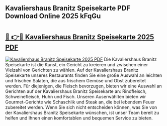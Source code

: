 ## Kavaliershaus Branitz Speisekarte PDF Download Online 2025 kFqGu

# <h2><a href="http://gc9xpt.nevu.top/?p=Kavaliershaus+Branitz+Speisekarte">🔗 👉🔴 Kavaliershaus Branitz Speisekarte 2025 PDF</a></h2>

[![Kavaliershaus Branitz Speisekarte 2025 PDF](https://i.imgur.com/dBaPXMq.png)](http://gc9xpt.nevu.top/?p=Kavaliershaus+Branitz+Speisekarte)
Die Kavaliershaus Branitz Speisekarte ist die Kunst, ein Gericht zu kreieren und zwischen einer Vielzahl von Gerichten zu wählen. Auf der Kavaliershaus Branitz Speisekarte unseres Restaurants finden Sie eine große Auswahl an leichten und frischen Salaten, die aus frischem Gemüse und Obst zubereitet werden. Für diejenigen, die Fleisch bevorzugen, bieten wir eine Auswahl an Gerichten auf der Kavaliershaus Branitz Speisekarte an: Rindfleisch, Schweinefleisch, Huhn und Fisch. Unseren Auserwählten bieten wir Gourmet-Gerichte wie Schaschlik und Steak an, die bei lebendem Feuer zubereitet werden. Wenn Sie sich nicht entscheiden können, was Sie von der Kavaliershaus Branitz Speisekarte wünschen, ist unser Team bereit zu helfen und Ihnen einen komfortablen und bequemen Service zu bieten.
